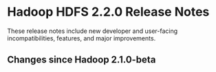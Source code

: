# Hadoop HDFS 2.2.0 Release Notes

These release notes include new developer and user-facing incompatibilities, features, and major improvements.

## Changes since Hadoop 2.1.0-beta



